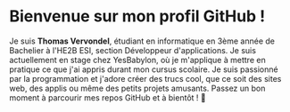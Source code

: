 # Bienvenue sur mon profil GitHub !

Je suis **Thomas Vervondel**, étudiant en informatique en 3ème année de Bachelier à l'HE2B ESI, section Développeur d'applications.
Je suis actuellement en stage chez YesBabylon, où je m'applique à mettre en pratique ce que j'ai appris durant mon cursus scolaire.
Je suis passionné par la programmation et j'adore créer des trucs cool, que ce soit des sites web, des applis ou même des petits projets amusants. 
Passez un bon moment à parcourir mes repos GitHub et à bientôt ! 🚀
